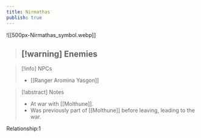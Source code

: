 ```yaml
---
title: Nirmathas
publish: true
---
```

![[500px-Nirmathas_symbol.webp]]
> [!warning] Enemies
> - 

> [!info] NPCs
> - [[Ranger Aromina Yasgon]]

> [!abstract] Notes
> - At war with [[Molthune]].
> - Was previously part of [[Molthune]] before leaving, leading to the war.

Relationship:1
